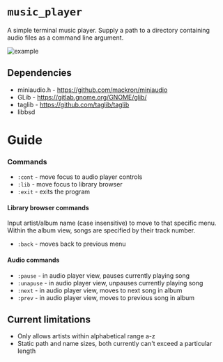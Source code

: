 # `music_player`
A simple terminal music player. Supply a path to a directory containing audio
files as a command line argument.

![example](https://github.com/user-attachments/assets/e18cf5de-3718-435d-af1f-637190dc0963)

## Dependencies
- miniaudio.h - https://github.com/mackron/miniaudio
- GLib - https://gitlab.gnome.org/GNOME/glib/
- taglib - https://github.com/taglib/taglib
- libbsd

# Guide
### Commands
- `:cont` - move focus to audio player controls
- `:lib` - move focus to library browser
- `:exit` - exits the program

#### Library browser commands
Input artist/album name (case insensitive) to move to that specific menu.
Within the album view, songs are specified by their track number.

- `:back` - moves back to previous menu

#### Audio commands
- `:pause` - in audio player view, pauses currently playing song
- `:unapuse` - in audio player view, unpauses currently playing song
- `:next` - in audio player view, moves to next song in album
- `:prev` - in audio player view, moves to previous song in album

## Current limitations
- Only allows artists within alphabetical range a-z
- Static path and name sizes, both currently can't exceed a particular length

